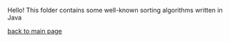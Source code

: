 Hello! This folder contains some well-known sorting algorithms written in Java
  
[back to main page](https://github.com/shooby-d/projects) 
